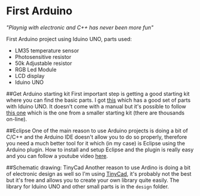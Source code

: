 # First Arduino

_"Playnig with electronic and C++ has never been more fun"_

First Arduino project using Iduino UNO, parts used:
- LM35 temperature sensor
- Photosensitive resistor
- 50k Adjustable resistor
- RGB Led Module
- LCD display
- Iduino UNO

##Get Arduino starting kit
First important step is getting a good starting kit where you can find the basic parts. I got [this](http://www.auselectronicsdirect.com.au/arduino-uno-ultimate-starter-kit) which has a good set of parts with Iduino UNO. It doesn't come with a manual but it's possible to follow [this one](https://www.auselectronicsdirect.com.au/assets/files/TA0010%20Instruction%20Manual%20compressed.pdf) which is the one from a smaller starting kit (there are thousands on-line). 

##Eclipse
One of the main reason to use Arduino projects is doing a bit of C/C++ and the Arduino IDE doesn't allow you to do so properly, therefore you need a much better tool for it which (in my case) is Eclipse using the Arduino plugin. How to install and setup Eclipse and the plugin is really easy and you can follow a youtube video [here](https://www.youtube.com/watch?v=TtPvkPpAx0E). 

##Schematic drawing: TinyCad
Another reason to use Ardino is doing a bit of electronic design as well so I'm using [TinyCad](https://sourceforge.net/projects/tinycad/), it's probably not the best but it's free and allows you to create your own library quite easily.  The library for Iduino UNO and other small parts is in the `design` folder.